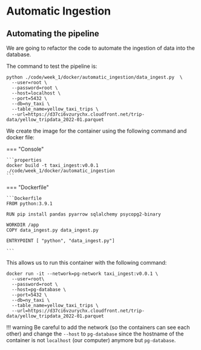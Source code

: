 # Automatic Ingestion

## Automating the pipeline

We are going to refactor the code to automate the ingestion of data into the database.

The command to test the pipeline is:
```properties
python ./code/week_1/docker/automatic_ingestion/data_ingest.py  \
  --user=root \
  --password=root \
  --host=localhost \
  --port=5432 \
  --db=ny_taxi \
  --table_name=yellow_taxi_trips \
  --url=https://d37ci6vzurychx.cloudfront.net/trip-data/yellow_tripdata_2022-01.parquet
```

We create the image for the container using the following command and docker file:

=== "Console"

    ```properties
    docker build -t taxi_ingest:v0.0.1 ./code/week_1/docker/automatic_ingestion
    ```

=== "Dockerfile"

    ```Dockerfile
    FROM python:3.9.1

    RUN pip install pandas pyarrow sqlalchemy psycopg2-binary

    WORKDIR /app
    COPY data_ingest.py data_ingest.py

    ENTRYPOINT [ "python", "data_ingest.py"]

    ```

This allows us to run this container with the following command:

```properties hl_lines="1 4"
docker run -it --network=pg-network taxi_ingest:v0.0.1 \
  --user=root\
  --password=root \
  --host=pg-database \
  --port=5432 \
  --db=ny_taxi \
  --table_name=yellow_taxi_trips \
  --url=https://d37ci6vzurychx.cloudfront.net/trip-data/yellow_tripdata_2022-01.parquet
```

!!! warning
    Be careful to add the network (so the containers can see each other) and change the `--host` to `pg-database` since the hostname of the container is not `localhost` (our computer) anymore but `pg-database`.
